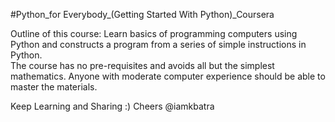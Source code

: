 #Python_for Everybody_(Getting Started With Python)_Coursera

Outline of this course: Learn basics of programming computers using Python and constructs a program from a series of simple instructions in Python.  
The course has no pre-requisites and avoids all but the simplest mathematics. Anyone with moderate computer experience should be able to master the materials. 

Keep Learning and Sharing :) Cheers @iamkbatra
